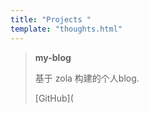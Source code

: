 ```yaml
---
title: "Projects "
template: "thoughts.html"
---
```


>  **my-blog** 
>
>  基于 zola 构建的个人blog.
>
>  [GitHub](